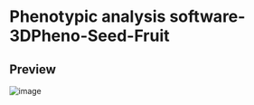 # Phenotypic analysis software-3DPheno-Seed-Fruit 
## Preview
![image](https://github.com/WeizhenLiuBioinform/images/previewImage.png)



